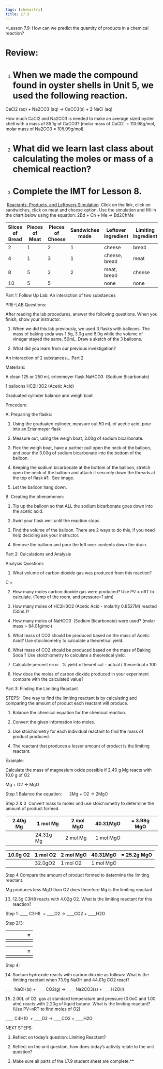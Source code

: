 ```yaml
---
tags: [chemistry]
title: L7.9
---
```

*Lesson 7.9: How can we predict the quantity of products in a chemical reaction?  

# Review:

1.  # When we made the compound found in oyster shells in Unit 5, we used the following reaction.
    

  

CaCl2 (aq) + Na2CO3 (aq) → CaCO3(s) + 2 NaCl (aq)

  

How much CaCl2 and Na2CO3 is needed to make an average sized oyster shell with a mass of 85.1g of CaCO3? (molar mass of CaCl2  = 110.98g/mol, molar mass of Na2CO3 = 105.99g/mol)

2.  # What did we learn last class about calculating the moles or mass of a chemical reaction? 
    

  

3.  # Complete the IMT for Lesson 8.
    

  

 [Reactants, Products, and Leftovers Simulation](https://phet.colorado.edu/en/simulations/reactants-products-and-leftovers)  Click on the link, click on sandwiches, click on meat and cheese option. Use the simulation and filli in the chart below using the equation: 2Bd + Ch + Me → Bd2ChMe

| Slices of Bread | Pieces of Meat | Pieces of Cheese | Sandwiches made | Leftover ingredient | Limiting ingredient |
| --------------- | -------------- | ---------------- | --------------- | ------------------- | ------------------- |
| 2               | 1              | 2                | 1               | cheese              | bread               |
| 4               | 1              | 3                | 1               | cheese, bread       | meat                |
| 8               | 5              | 2                | 2               | meat, bread         | cheese              |
| 10              | 5              | 5                |                 | none                | none                |



Part 1: Follow Up Lab: An interaction of two substances

  

PRE-LAB Questions: 

After reading the lab procedures, answer the following questions. When you finish, show your instructor. 

  

1.  When we did this lab previously, we used 3 flasks with balloons. The mass of baking soda was 1.5g, 3.0g and 6.0g while the volume of vinegar stayed the same, 50mL. Draw a sketch of the 3 balloons.
    

  
  
  
  
  
  
  

2.  What did you learn from our previous investigation? 
    

  
  
  
  

An Interaction of 2 substances… Part 2

  

Materials:

A clean 125 or 250 mL erlenmeyer flask NaHCO3  (Sodium Bicarbonate) 

1 balloons HC2H3O2 (Acetic Acid)  

Graduated cylinder balance and weigh boat

  
  

Procedure:

  

A. Preparing the flasks:

1.  Using the graduated cylinder, measure out 50 mL of acetic acid, pour into an Erlenmeyer flask
    
2.  Measure out, using the weigh boat, 3.00g of sodium bicarbonate. 
    
3.  Flex the weigh boat, have a partner pull open the neck of the balloon, and pour the 3.00g of sodium bicarbonate into the bottom of the balloon.  
    
4.  Keeping the sodium bicarbonate at the bottom of the balloon, stretch open the neck of the balloon and attach it securely down the threads at the top of flask #1.  See image.
    
5.  Let the balloon hang down.
    

  

B. Creating the phenomenon:

1.  Tip up the balloon so that ALL the sodium bicarbonate goes down into the acetic acid.
    
2.  Swirl your flask well until the reaction stops.
    
3.  Find the volume of the balloon. There are 2 ways to do this, if you need help deciding ask your instructor. 
    

  

4.  Remove the balloon and pour the left over contents down the drain.
    

  
  

Part 2: Calculations and Analysis

Analysis Questions

1.  What volume of carbon dioxide gas was produced from this reaction? 
    

C = 
  
  

2.  How many moles carbon dioxide gas were produced? Use PV = nRT to calculate. (Temp of the room, and pressure=1 atm)
    

  
  
  
  
  

3.  How many moles of HC2H3O2 (Acetic Acid - molarity 0.8527M) reacted (50mL)?
    

  
  
  

4.  How many moles of NaHCO3  (Sodium Bicarbonate) were used? (molar mass = 84.01g/mol)
    

  
  
  
  

5.  What mass of CO2 should be produced based on the mass of Acetic Acid? Use stoichiometry to calculate a theoretical yield. 
    

  
  
  
  
  
  

6.  What mass of CO2 should be produced based on the mass of Baking Soda ? Use stoichiometry to calculate a theoretical yield. 
    

  
  
  

  

7.  Calculate percent error.  % yield = theoretical - actual / theoretical x 100
    

  
  
  
  

8.  How does the moles of carbon dioxide produced in your experiment compare with the calculated value? 
    

  
  
  
  
  

Part 3: Finding the Limiting Reactant

STEPS:  One way to find the limiting reactant is by calculating and comparing the amount of product each reactant will produce.

1.  Balance the chemical equation for the chemical reaction.
    
2.  Convert the given information into moles.
    
3.  Use stoichiometry for each individual reactant to find the mass of product produced.
    
4.  The reactant that produces a lesser amount of product is the limiting reactant.
    

Example: 

Calculate the mass of magnesium oxide possible if 2.40 g Mg reacts with 10.0 g of O2

Mg + O2 → MgO

Step 1 Balance the equation:      2Mg + O2 → 2MgO

Step 2 & 3  Convert mass to moles and use stoichiometry to determine the amount of product formed. 

| 2.40g Mg | 1 mol Mg  | 2 mol MgO | 40.31MgO  | \= 3.98g MgO |
| -------- | --------- | --------- | --------- | ------------ |
|          | 24.31g Mg | 2 mol Mg  | 1 mol MgO |              |

  
| 10.0g O2 | 1 mol O2 | 2 mol MgO | 40.31MgO  | \= 25.2g MgO |
| -------- | -------- | --------- | --------- | ------------ |
|          | 32.0gO2  | 1 mol O2  | 1 mol MgO |              |
  
  

Step 4 Compare the amount of product formed to determine the limiting reactant. 

Mg produces less MgO than O2 does therefore Mg is the limiting reactant

  
  

13. 12.3g C3H8 reacts with 4.02g O2. What is the limiting reactant for this reaction? 

  

Step 1: ____ C3H8  + ____O2 → ____CO2 + ____H2O 

Step 2/3: 

|     |     |     |     | =   | 
| --- | --- | --- | --- | --- |
|     |     |     |     |     |

|     |     |     |     | =   | 
| --- | --- | --- | --- | --- |
|     |     |     |     |     |
  

  

Step 4: 

  
  
  

14. Sodium hydroxide reacts with carbon dioxide as follows: What is the limiting reactant when 73.9g NaOH and 44.01g CO2 react? 

  

____ NaOH(s) + ____ CO2(g) → ____ Na2CO3(s) + ____H2O(l)

  
  
  
  
  
  
  
  
  
  
  
  
  

15. 2.00L of O2  gas at standard temperature and pressure (0.0oC and 1.00 atm) reacts with 2.20g of liquid butane. What is the limiting reactant? (Use PV=nRT to find moles of O2)

  

____ C4H10  + ____O2 → ____CO2 + ____H2O 

  
  
  
  
  
  
  
  
  
  
  
  

  

NEXT STEPS:

1.  Reflect on today’s question: Limiting Reactant? 
    

  

2.  Reflect on the unit question, how does today’s activity relate to the unit question? 
    

  

3.  Make sure all parts of the L7.9 student sheet are complete.**